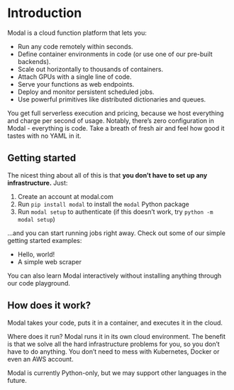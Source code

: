 # Introduction

Modal is a cloud function platform that lets you:

  * Run any code remotely within seconds.
  * Define container environments in code (or use one of our pre-built backends).
  * Scale out horizontally to thousands of containers.
  * Attach GPUs with a single line of code.
  * Serve your functions as web endpoints.
  * Deploy and monitor persistent scheduled jobs.
  * Use powerful primitives like distributed dictionaries and queues.

You get full serverless execution and pricing, because we host everything and
charge per second of usage. Notably, there’s zero configuration in Modal -
everything is code. Take a breath of fresh air and feel how good it tastes
with no YAML in it.

## Getting started

The nicest thing about all of this is that **you don’t have to set up any
infrastructure.** Just:

  1. Create an account at modal.com
  2. Run `pip install modal` to install the `modal` Python package
  3. Run `modal setup` to authenticate (if this doesn’t work, try `python -m modal setup`)

…and you can start running jobs right away. Check out some of our simple
getting started examples:

  * Hello, world!
  * A simple web scraper

You can also learn Modal interactively without installing anything through our
code playground.

## How does it work?

Modal takes your code, puts it in a container, and executes it in the cloud.

Where does it run? Modal runs it in its own cloud environment. The benefit is
that we solve all the hard infrastructure problems for you, so you don’t have
to do anything. You don’t need to mess with Kubernetes, Docker or even an AWS
account.

Modal is currently Python-only, but we may support other languages in the
future.

